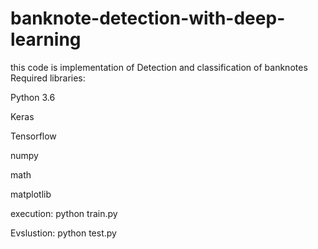 # banknote-detection-with-deep-learning
this code is implementation of Detection and classification of banknotes
Required libraries:

Python 3.6

Keras

Tensorflow

numpy

math

matplotlib


execution:
python train.py

Evslustion:
python test.py

